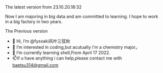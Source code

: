 The latest version from 23.10.20.18:32 

Now I am majoring in big data and am committed to learning. I hope to work in a big factory in two years.



The Previous version
- 👋 Hi, I’m @fysxaki风叶三弦秋
- 👀 I’m interested in coding,but acutually i'm a chemistry major。
- 🌱 I’m currently learning shell,From April 17 2022.
- 📫if u have anything i can help,please contact me with baetsu314@gmail.com
<!---
fysxaki/fysxaki is a ✨ special ✨ repository because its `README.md` (this file) appears on your GitHub profile.
You can click the Preview link to take a look at your changes.
--->
